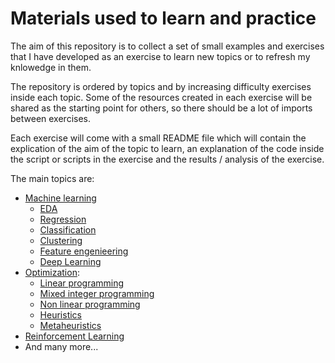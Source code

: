 # Materials used to learn and practice

The aim of this repository is to collect a set of small examples and exercises that I have developed as an exercise to learn new topics or to refresh my knlowedge in them.

The repository is ordered by topics and by increasing difficulty exercises inside each topic. Some of the resources created in each exercise will be shared as the starting point for others, so there should be a lot of imports between exercises.

Each exercise will come with a small README file which will contain the explication of the aim of the topic to learn, an explanation of the code inside the script or scripts in the exercise and the results / analysis of the exercise.

The main topics are:

* [Machine learning]()
	* [EDA]()
	* [Regression]()
	* [Classification]()
	* [Clustering]()
	* [Feature engenieering]()
	* [Deep Learning]()
* [Optimization]():
	* [Linear programming]()
	* [Mixed integer programming]()
	* [Non linear programming]()
	* [Heuristics]()
	* [Metaheuristics]()
* [Reinforcement Learning]()
* And many more...